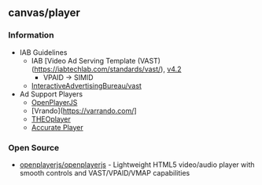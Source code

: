 ## canvas/player


### Information
- IAB Guidelines
    - IAB [Video Ad Serving Template (VAST)(https://iabtechlab.com/standards/vast/), [v4.2](https://iabtechlab.com/wp-content/uploads/2019/06/VAST_4.2_final_june26.pdf)
        - VPAID -> SIMID
    - [InteractiveAdvertisingBureau/vast](https://github.com/InteractiveAdvertisingBureau/vast) 
- Ad Support Players
    - [OpenPlayerJS](https://www.openplayerjs.com/)
    - [Vrando](https://varrando.com/]
    - [THEOplayer](http://www.broadnmedia.com/theo)
    - [Accurate Player](https://accurateplayer.com/)


### Open Source
- [openplayerjs/openplayerjs](https://github.com/openplayerjs/openplayerjs) - Lightweight HTML5 video/audio player with smooth controls and VAST/VPAID/VMAP capabilities

